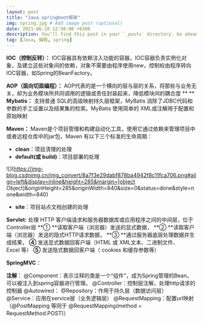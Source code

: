 ```yaml
---
layout: post
title: "Java springboot框架"
img: spring.jpg # Add image post (optional)
date: 2021-06-10 12:50:00 +0300
description: You’ll find this post in your `_posts` directory. Go ahead and edit it and re-build the site to see your changes. # Add post description (optional)
tag: [Java, 编程, spring]
---
```


**IOC（控制反转）：**
IOC容器具有依赖注入功能的容器，IOC容器负责实例化对象，及建立这些对象间的依赖，对象不需要由程序使用new，控制权由程序转向IOC容器，如Spring的BeanFactory。

**AOP（面向切面编程）：**
AOP代表的是一个横向的层与层的关系，将那些与业务无关，却为业务模块所共同调用的逻辑或责任封装起来，降低模块间的耦合度
**
**
**Mybatis：**
支持普通 SQL的高级映射持久层框架，MyBatis 消除了JDBC代码和参数的手工设置以及结果集的检索。MyBatis 使用简单的 XML或注解用于配置和原始映射

**Maven：**
Maven是个项目管理和构建自动化工具，使用它通过依赖来管理项目中或者远程仓库中的jar包，Maven 有以下三个标准的生命周期：

- **clean**：项目清理的处理
- **default(或 build)**：项目部署的处理

![](https://img-blog.csdnimg.cn/img_convert/8a7f3e29dabf878ba4942f8c11fca706.png#align=left&display=inline&height=285&margin=[object Object]&originHeight=285&originWidth=840&size=0&status=done&style=none&width=840)

- **site**：项目站点文档创建的处理



**Servlet:**
处理 HTTP 客户端请求和服务器数据库或应用程序之间的中间层，位于Controller层
**① **读取客户端（浏览器）发送的显式数据，
**② **读取客户端（浏览器）发送的隐式HTTP请求数据，
**③ **通过服务器底层处理数据并生成结果，
**④** 发送显式数据回客户端（HTML 或 XML文本、二进制文件、Excel 等）
**⑤** 发送隐式数据回客户端（ cookies 和缓存参数等）




**SpringMVC**：




**注解**：
@Component：表示注释的类是一个“组件”，成为Spring管理的Bean，可以被注入到spring容器进行管理。
@Controller：控制层注解，处理http请求的控制器
@Autowired：
@Repository：作用于持久层（数据访问层）
@Service：应用在service层（业务逻辑层）
@RequestMapping：配置url映射（@PostMapping 等同于 @RequestMapping(method = RequestMethod.POST)）
